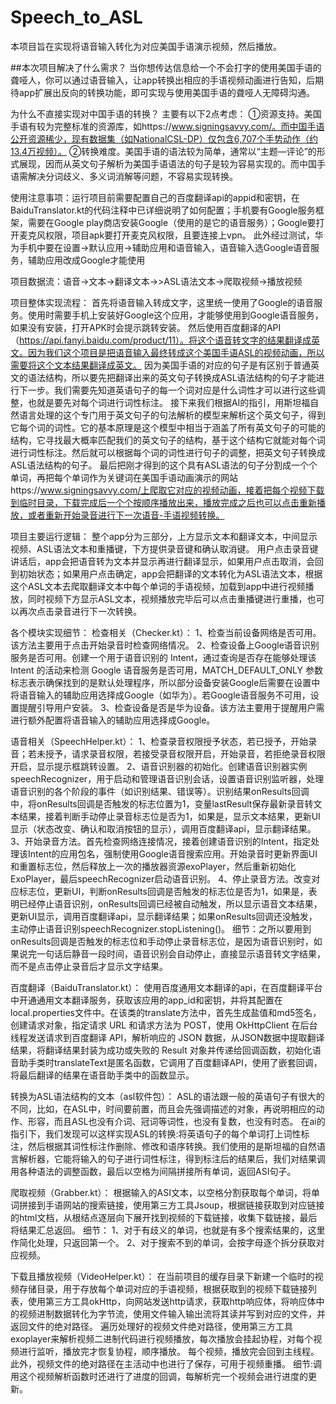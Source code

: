 # Speech_to_ASL
本项目旨在实现将语音输入转化为对应美国手语演示视频，然后播放。

##本次项目解决了什么需求？
当你想传达信息给一个不会打字的使用美国手语的聋哑人，你可以通过语音输入，让app转换出相应的手语视频动画进行告知，后期待app扩展出反向的转换功能，即可实现与使用美国手语的聋哑人无障碍沟通。

为什么不直接实现对中国手语的转换？
主要有以下2点考虑：
①资源支持。美国手语有较为完整标准的资源库，如https://www.signingsavvy.com/。而中国手语公开资源稀少，现有数据集（如NationalCSL-DP）仅包含6,707个手势动作（约13.4万视频）。
②转换难度。美国手语的语法较为简单，通常以“主题—评论”的形式展现，因而从英文句子解析为美国手语语法的句子是较为容易实现的。而中国手语需解决分词歧义、多义词消解等问题，不容易实现转换。

使用注意事项：运行项目前需要配置自己的百度翻译api的appid和密钥，在BaiduTranslator.kt的代码注释中已详细说明了如何配置；手机要有Google服务框架，需要在Google play商店安装Google（使用的是它的语音服务）；Google要打开麦克风权限，项目apk要打开麦克风权限，且要连接上vpn。
此外经过测试，华为手机中要在设置->默认应用->辅助应用和语音输入，语音输入选Google语音服务，辅助应用改成Google才能使用

项目数据流：语音→文本→翻译文本→>ASL语法文本→爬取视频->播放视频

项目整体实现流程：
首先将语音输入转成文字，这里统一使用了Google的语音服务。使用时需要手机上安装好Google这个应用，才能够使用到Google语音服务，如果没有安装，打开APK时会提示跳转安装。
然后使用百度翻译的API（https://api.fanyi.baidu.com/product/11）。将这个语音转文字的结果翻译成英文。因为我们这个项目是把语音输入最终转成这个美国手语ASL的视频动画，所以需要将这个文本结果翻译成英文。
因为美国手语的对应的句子是有区别于普通英文的语法结构，所以要先把翻译出来的英文句子转换成ASL语法结构的句子才能进行下一步。我们需要先知道英语句子的每一个词对应是什么词性才可以进行这些调整，也就是要先对每个词进行词性标注。
接下来我们根据AI的指引，用斯坦福自然语言处理的这个专门用于英文句子的句法解析的模型来解析这个英文句子，得到它每个词的词性。它的基本原理是这个模型中相当于涵盖了所有英文句子的可能的结构，它寻找最大概率匹配我们的英文句子的结构，基于这个结构它就能对每个词进行词性标注。然后就可以根据每个词的词性进行句子的调整，把英文句子转换成ASL语法结构的句子。
最后把刚才得到的这个具有ASL语法的句子分割成一个个单词，再把每个单词作为关键词在美国手语动画演示的网站https://www.signingsavvy.com/上爬取它对应的视频动画，接着把每个视频下载到临时目录，下载完成后一个个按顺序播放出来，播放完成之后也可以点击重新播放，或者重新开始录音进行下一次语音-手语视频转换。

项目主要运行逻辑：
整个app分为三部分，上方显示文本和翻译文本，中间显示视频、ASL语法文本和重播键，下方提供录音键和确认取消键。
用户点击录音键讲话后，app会把语音转为文本并显示再进行翻译显示，如果用户点击取消，会回到初始状态；如果用户点击确定，app会把翻译的文本转化为ASL语法文本，根据这个ASL文本去爬取翻译文本中每个单词的手语视频，加载到app中进行视频播放，同时视频下方显示ASL文本，视频播放完毕后可以点击重播键进行重播，也可以再次点击录音进行下一次转换。


各个模块实现细节：
检查相关（Checker.kt）：
1、检查当前设备网络是否可用。该方法主要用于点击开始录音时检查网络情况。
2、检查设备上Google语音识别服务是否可用。创建一个用于语音识别的 Intent，通过查询是否存在能够处理该Intent 的活动来检测 Google 语音服务是否可用，MATCH_DEFAULT_ONLY 参数标志表示确保找到的是默认处理程序，所以部分设备安装Google后需要在设置中将语音输入的辅助应用选择成Google（如华为）。若Google语音服务不可用，设置提醒引导用户安装。
3、检查设备是否是华为设备。该方法主要用于提醒用户需进行额外配置将语音输入的辅助应用选择成Google。


语音相关（SpeechHelper.kt）：
1、检查录音权限授予状态，若已授予，开始录音；若未授予，请求录音权限，若接受录音权限开启，开始录音，若拒绝录音权限开启，显示提示框跳转设置。
2、语音识别器的初始化。创建语音识别器实例speechRecognizer，用于启动和管理语音识别会话，设置语音识别监听器，处理语音识别的各个阶段的事件（如识别结果、错误等）。识别结果onResults回调中，将onResults回调是否触发的标志位置为1，变量lastResult保存最新录音转文本结果，接着判断手动停止录音标志位是否为1，如果是，显示文本结果，更新UI显示（状态改变、确认和取消按钮的显示），调用百度翻译api，显示翻译结果。
3、开始录音方法。首先检查网络连接情况，接着创建语音识别的Intent，指定处理该Intent的应用包名，强制使用Google语音搜索应用。开始录音时更新界面UI和重置标志位，然后释放上一次的播放器资源exoPlayer，然后重新初始化ExoPlayer，最后speechRecognizer启动语音识别。
4、停止录音方法。改变对应标志位，更新UI，判断onResults回调是否触发的标志位是否为1，如果是，表明已经停止语音识别，onResults回调已经被自动触发，所以显示语音文本结果，更新UI显示，调用百度翻译api，显示翻译结果；如果onResults回调还没触发，主动停止语音识别speechRecognizer.stopListening()。
细节：之所以要用到onResults回调是否触发的标志位和手动停止录音标志位，是因为语音识别时，如果说完一句话后静音一段时间，语音识别会自动停止，直接显示语音转文字结果，而不是点击停止录音后才显示文字结果。


百度翻译（BaiduTranslator.kt）：
使用百度通用文本翻译的api，在百度翻译平台中开通通用文本翻译服务，获取该应用的app_id和密钥，并将其配置在local.properties文件中。在该类的translate方法中，首先生成盐值和md5签名，创建请求对象，指定请求 URL 和请求方法为 POST，使用 OkHttpClient 在后台线程发送请求到百度翻译 API，解析响应的 JSON 数据，从JSON数据中提取翻译结果，将翻译结果封装为成功或失败的 Result 对象并传递给回调函数，初始化语音助手类时translateText是匿名函数，它调用了百度翻译API，使用了嵌套回调，将最后翻译的结果在语音助手类中的函数显示。

转换为ASL语法结构的文本（asl软件包）：
ASL的语法跟一般的英语句子有很大的不同，比如，在ASL中，时间要前置，而且会先强调描述的对象，再说明相应的动作、形容，而且ASL也没有介词、冠词等词性，也没有复数，也没有时态。
在ai的指引下，我们发现可以这样实现ASL的转换:将英语句子的每个单词打上词性标注，然后根据其词性标注作删除、修改和语序转换。我们使用的是斯坦福的自然语言解析器，它能将输入的句子进行词性标注，得到标注后的结果后，我们对结果调用各种语法的调整函数，最后以空格为间隔拼接所有单词，返回ASI句子。


爬取视频（Grabber.kt）：
根据输入的ASI文本，以空格分割获取每个单词，将单词拼接到手语网站的搜索链接，使用第三方工具Jsoup，根据链接获取到对应链接的html文档，从根结点逐层向下展开找到视频的下载链接，收集下载链接，最后将结果汇总返回。
细节：
1、对于有歧义的单词，也就是有多个搜索结果的，这里作简化处理，只返回第一个。
2、对于搜索不到的单词，会按字母逐个拆分获取对应视频。

下载且播放视频（VideoHelper.kt）：
在当前项目的缓存目录下新建一个临时的视频存储目录，用于存放每个单词对应的手语视频，根据获取到的视频下载链接列表，使用第三方工具okHttp，向网站发送http请求，获取http响应体，将响应体中的视频进制数据转化为字节流，使用文件输入输出流将其读并写到对应的文件，并返回文件的绝对路径。
遍历处理好的视频文件绝对路径，使用第三方工具exoplayer来解析视频二进制代码进行视频播放，每次播放会挂起协程，对每个视频进行监听，播放完才恢复协程，顺序播放。
每个视频，播放完会回到主线程。此外，视频文件的绝对路径在主活动中也进行了保存，可用于视频重播。
细节:调用这个视频解析函数时还进行了进度的回调，每解析完一个视频会进行进度的更新。
